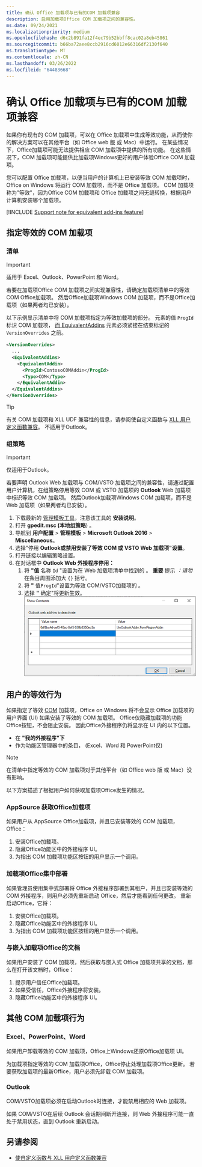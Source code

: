 ```yaml
---
title: 确认 Office 加载项与已有的COM 加载项兼容
description: 启用加载项Office COM 加载项之间的兼容性。
ms.date: 09/24/2021
ms.localizationpriority: medium
ms.openlocfilehash: d6c2b891fa12f4ec79b52bbff8cac02a8eb45861
ms.sourcegitcommit: b66ba72aee8ccb2916cd6012e66316df2130f640
ms.translationtype: MT
ms.contentlocale: zh-CN
ms.lasthandoff: 03/26/2022
ms.locfileid: "64483668"
---
```

# <a name="make-your-office-add-in-compatible-with-an-existing-com-add-in"></a>确认 Office 加载项与已有的COM 加载项兼容

如果你有现有的 COM 加载项，可以在 Office 加载项中生成等效功能，从而使你的解决方案可以在其他平台（如 Office web 版 或 Mac）中运行。 在某些情况下，Office加载项可能无法提供相应 COM 加载项中提供的所有功能。 在这些情况下，COM 加载项可能提供比加载项Windows更好的用户体验Office COM 加载项。

您可以配置 Office 加载项，以便当用户的计算机上已安装等效 COM 加载项时，Office on Windows 将运行 COM 加载项，而不是 Office 加载项。 COM 加载项称为"等效"，因为Office COM 加载项和 Office 加载项之间无缝转换，根据用户计算机安装哪个加载项。

[!INCLUDE [Support note for equivalent add-ins feature](../includes/equivalent-add-in-support-note.md)]

## <a name="specify-an-equivalent-com-add-in"></a>指定等效的 COM 加载项

### <a name="manifest"></a>清单

> [!IMPORTANT]
> 适用于 Excel、Outlook、PowerPoint 和 Word。

若要在加载项Office COM 加载项之间实现兼容性，请确定加载项清单中的等效 COM Office加载项。[](add-in-manifests.md) 然后Office加载项Windows COM 加载项，而不是Office加载项（如果两者均已安装）。

以下示例显示清单中将 COM 加载项指定为等效加载项的部分。 元素的值 `ProgId` 标识 COM 加载项， [而 EquivalentAddins](/javascript/api/manifest/equivalentaddins) 元素必须紧接在结束标记的 `VersionOverrides` 之前。

```xml
<VersionOverrides>
  ...
  <EquivalentAddins>
    <EquivalentAddin>
      <ProgId>ContosoCOMAddin</ProgId>
      <Type>COM</Type>
    </EquivalentAddin>
  </EquivalentAddins>
</VersionOverrides>
```

> [!TIP]
> 有关 COM 加载项和 XLL UDF 兼容性的信息，请参阅使自定义函数与 [XLL 用户定义函数兼容](../excel/make-custom-functions-compatible-with-xll-udf.md)。 不适用于Outlook。

### <a name="group-policy"></a>组策略

> [!IMPORTANT]
> 仅适用于Outlook。

若要声明 Outlook Web 加载项与 COM/VSTO 加载项之间的兼容性，请通过配置用户计算机，在组策略停用等效 COM 或 VSTO 加载项的 **Outlook** Web 加载项中标识等效 COM 加载项。 然后Outlook加载项Windows COM 加载项，而不是 Web 加载项（如果两者均已安装）。

1. 下载最新的 [管理模板工具](https://www.microsoft.com/download/details.aspx?id=49030)，注意该工具的 **安装说明**。
1. 打开 **gpedit.msc (本地组策略**) 。
1. 导航到 **用户配置** > **管理模板**  > **Microsoft Outlook 2016** >  **Miscellaneous**。
1. 选择"停用 **Outlook或禁用安装了等效 COM 或 VSTO Web 加载项"设置**。
1. 打开链接以编辑策略设置。
1. 在对话框中 **Outlook Web 外接程序停用：**
    1. 将 **"值** 名称 `Id` "设置为在 Web 加载项清单中找到的 。 **重要** 提示 *：请勿* 在条目周围添加大 `{}` 括号。
    1. 将 **"** 值`ProgId`"设置为等效 COM/VSTO加载项的 。
    1. 选择 **"** 确定"将更新生效。
    ![Screenshot showing the dialog "Outlook web add-ins to deactivate".](../images/outlook-deactivate-gpo-dialog.png)

## <a name="equivalent-behavior-for-users"></a>用户的等效行为

如果指定了等效 [COM](#specify-an-equivalent-com-add-in) 加载项，Office on Windows 将不会显示 Office 加载项的用户界面 (UI) 如果安装了等效的 COM 加载项。 Office仅隐藏加载项的功能Office按钮，不会阻止安装。 因此Office外接程序仍将显示在 UI 内的以下位置。

- 在 **"我的外接程序"下**
- 作为功能区管理器中的条目， (Excel、Word 和 PowerPoint仅) 

> [!NOTE]
> 在清单中指定等效的 COM 加载项对于其他平台（如 Office web 版 或 Mac）没有影响。

以下方案描述了根据用户如何获取加载项Office发生的情况。

### <a name="appsource-acquisition-of-an-office-add-in"></a>AppSource 获取Office加载项

如果用户从 AppSource Office加载项，并且已安装等效的 COM 加载项，Office：

1. 安装Office加载项。
2. 隐藏Office功能区中的外接程序 UI。
3. 为指出 COM 加载项功能区按钮的用户显示一个调用。

### <a name="centralized-deployment-of-office-add-in"></a>加载项Office集中部署

如果管理员使用集中式部署将 Office 外接程序部署到其租户，并且已安装等效的 COM 外接程序，则用户必须先重新启动 Office，然后才能看到任何更改。 重新启动Office，它将：

1. 安装Office加载项。
2. 隐藏Office功能区中的外接程序 UI。
3. 为指出 COM 加载项功能区按钮的用户显示一个调用。

### <a name="document-shared-with-embedded-office-add-in"></a>与嵌入加载项Office的文档

如果用户安装了 COM 加载项，然后获取与嵌入式 Office 加载项共享的文档，那么在打开该文档时，Office：

1. 提示用户信任Office加载项。
2. 如果受信任，Office外接程序将安装。
3. 隐藏Office功能区中的外接程序 UI。

## <a name="other-com-add-in-behavior"></a>其他 COM 加载项行为

### <a name="excel-powerpoint-word"></a>Excel、PowerPoint、Word

如果用户卸载等效的 COM 加载项，Office上Windows还原Office加载项 UI。

为加载项指定等效的 COM 加载项Office，Office停止处理加载项Office更新。 若要获取加载项的最新Office，用户必须先卸载 COM 加载项。

### <a name="outlook"></a>Outlook

COM/VSTO加载项必须在启动Outlook时连接，才能禁用相应的 Web 加载项。

如果 COM/VSTO在后续 Outlook 会话期间断开连接，则 Web 外接程序可能一直处于禁用状态，直到 Outlook 重新启动。

## <a name="see-also"></a>另请参阅

- [使自定义函数与 XLL 用户定义函数兼容](../excel/make-custom-functions-compatible-with-xll-udf.md)

